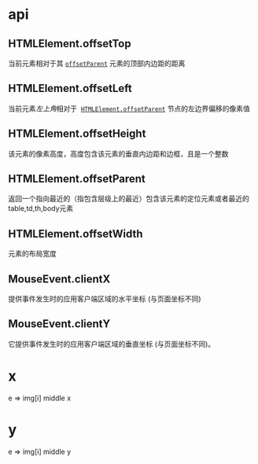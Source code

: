 # api

## HTMLElement.offsetTop 

当前元素相对于其 [`offsetParent`](https://developer.mozilla.org/zh-CN/docs/Web/API/HTMLElement/offsetParent) 元素的顶部内边距的距离

## HTMLElement.offsetLeft 

当前元素*左上角*相对于  [`HTMLElement.offsetParent`](https://developer.mozilla.org/zh-CN/docs/Web/API/HTMLElement/offsetParent ) 节点的左边界偏移的像素值

## HTMLElement.offsetHeight

该元素的像素高度，高度包含该元素的垂直内边距和边框，且是一个整数

## HTMLElement.offsetParent 

返回一个指向最近的（指包含层级上的最近）包含该元素的定位元素或者最近的 table,td,th,body元素

## HTMLElement.offsetWidth 

元素的布局宽度

## MouseEvent.clientX 

提供事件发生时的应用客户端区域的水平坐标 (与页面坐标不同)

## MouseEvent.clientY 

它提供事件发生时的应用客户端区域的垂直坐标 (与页面坐标不同)。

# x 
e => img[i] middle x
# y 
e => img[i] middle y
